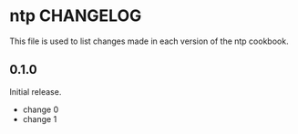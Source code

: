 # ntp CHANGELOG

This file is used to list changes made in each version of the ntp cookbook.

## 0.1.0

Initial release.

- change 0
- change 1
